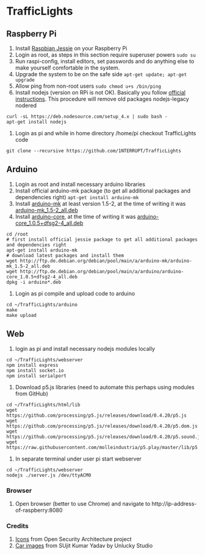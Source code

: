 # TrafficLights

## Raspberry Pi
1. Install [Raspbian Jessie](https://www.raspberrypi.org/downloads/raspbian/) on your Raspberry Pi
1. Login as root, as steps in this section require superuser powers ```sudo su```
1. Run raspi-config, install editors, set passwords and do anything else to make yourself comfortable in the system.
1. Upgrade the system to be on the safe side ```apt-get update; apt-get upgrade```
1. Allow ping from non-root users ```sudo chmod u+s /bin/ping```
1. Install nodejs (version on RPi is not OK). Basically you follow [official instructions](https://nodejs.org/en/download/package-manager/#debian-and-ubuntu-based-linux-distributions).  This procedure will remove old packages nodejs-legacy nodered 
```
curl -sL https://deb.nodesource.com/setup_4.x | sudo bash -
apt-get install nodejs
```
1. Login as pi and while in home directory /home/pi checkout TrafficLights code
```
git clone --recursive https://github.com/1NTERRUPT/TrafficLights
```

## Arduino
1. Login as root and install necessary arduino libraries
1. Install official arduino-mk package (to get all additional packages and dependencies right) ```apt-get install arduino-mk```
1. Install [arduino-mk](https://packages.debian.org/stretch/arduino-mk) at least version 1.5-2, at the time of writing it was [arduino-mk_1.5-2_all.deb](http://ftp.de.debian.org/debian/pool/main/a/arduino-mk/arduino-mk_1.5-2_all.deb)
1. Install [arduino-core](https://packages.debian.org/stretch/arduino-core), at the time of writing it was [arduino-core_1.0.5+dfsg2-4_all.deb](http://ftp.de.debian.org/debian/pool/main/a/arduino/arduino-core_1.0.5+dfsg2-4_all.deb)
```
cd /root
# first install official jessie package to get all additional packages and dependencies right
apt-get install arduino-mk
# download latest packages and install them
wget http://ftp.de.debian.org/debian/pool/main/a/arduino-mk/arduino-mk_1.5-2_all.deb
wget http://ftp.de.debian.org/debian/pool/main/a/arduino/arduino-core_1.0.5+dfsg2-4_all.deb
dpkg -i arduino*.deb
```
1. Login as pi compile and upload code to arduino 
```
cd ~/TrafficLights/arduino
make
make upload
``` 

## Web
1. login as pi and install necessary nodejs modules locally
```
cd ~/TrafficLights/webserver
npm install express
npm install socket.io
npm install serialport
```
1. Download p5.js libraries (need to automate this perhaps using modules from GitHub)
```
cd ~/TrafficLights/html/lib
wget https://github.com/processing/p5.js/releases/download/0.4.20/p5.js
wget https://github.com/processing/p5.js/releases/download/0.4.20/p5.dom.js
wget https://github.com/processing/p5.js/releases/download/0.4.20/p5.sound.js
wget https://raw.githubusercontent.com/molleindustria/p5.play/master/lib/p5.play.js

```
1. In separate terminal under user pi start webserver
```
cd ~/TrafficLights/webserver
nodejs ./server.js /dev/ttyACM0
```

### Browser
1. Open browser (better to use Chrome) and navigate to http://ip-address-of-raspberry:8080

### Credits
1. [Icons](http://www.opensecurityarchitecture.org/cms/library/icon-library) from Open Security Architecture project 
1. [Car images](http://opengameart.org/content/free-top-down-car-sprites-by-unlucky-studio) from SUjit Kumar Yadav by Unlucky Studio 
